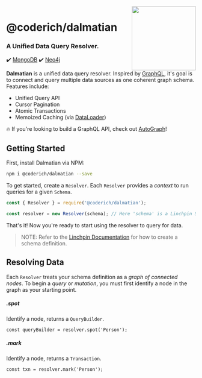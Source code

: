 <img src="http://319aae5799f54c1fcefb-5ae98ed6e277c174e30e3abd5432b5c9.r57.cf2.rackcdn.com/dalmation.jpg" width="170px" align="right"/>

# @coderich/dalmatian
### A Unified Data Query Resolver.
:heavy_check_mark: [MongoDB](https://www.mongodb.com/)
:heavy_check_mark: [Neo4j](https://https://neo4j.com/)

**Dalmatian** is a unified data query resolver. Inspired by [GraphQL](https://graphql.org/), it's goal is to connect and query multiple data sources as one coherent graph schema. Features include:


- Unified Query API
- Cursor Pagination
- Atomic Transactions
- Memoized Caching (via [DataLoader](https://www.npmjs.com/package/dataloader))

:fire: If you're looking to build a GraphQL API, check out [AutoGraph](https://www.npmjs.com/package/@coderich/autograph)!

## Getting Started
First, install Dalmatian via NPM:

```sh
npm i @coderich/dalmatian --save
```

To get started, create a `Resolver`. Each `Resolver` provides a *context* to run queries for a given `Schema`.

```js
const { Resolver } = require('@coderich/dalmatian');

const resolver = new Resolver(schema); // Here 'schema' is a Linchpin Schema (see below)
```

That's it! Now you're ready to start using the resolver to query for data.

> NOTE: Refer to the [Linchpin Documentation]() for how to create a schema definition.

## Resolving Data
Each `Resolver` treats your schema definition as a *graph of connected nodes*. To begin a *query* or *mutation*, you must first identify a node in the graph as your starting point.

##### .spot
Identify a node, returns a `QueryBuilder`.
```
const queryBuilder = resolver.spot('Person');
```
##### .mark
Identify a node, returns a `Transaction`.
```
const txn = resolver.mark('Person');
```